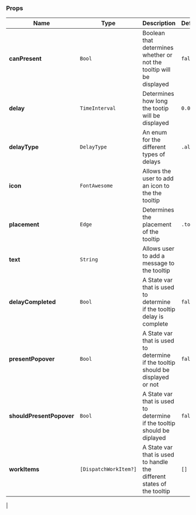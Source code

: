 ### Props
| Name | Type | Description | Default | Values |
| --- | ----------- | --------- | --------- | --------- |
| **canPresent** | `Bool` | Boolean that determines whether or not the tooltip will be displayed | `false` | `true` `false` |
| **delay** | `TimeInterval` | Determines how long the tootip will be displayed | `0.0` | |
| **delayType** | `DelayType` |An enum for the different types of delays | `.all` | `all` `open` `close` |
| **icon** | `FontAwesome` | Allows the user to add an icon to the the tooltip | | `paperplane` |
| **placement** | `Edge` | Determines the placement of the tooltip| `.top` | `top` `bottom`  `left` `right`|
| **text** | `String` | Allows user to add a message to the tooltip | | |
| **delayCompleted** | `Bool` | A State var that is used to determine if the tooltip delay is complete  | `false` | `true` `false` |
| **presentPopover** | `Bool` | A State var that is used to determine if the tooltip should be displayed or not | `false` | `true` `false` |
| **shouldPresentPopover** | `Bool` |A State var that is used to determine if the tooltip should be diplayed | `false` | `true` `false` |
| **workItems** | `[DispatchWorkItem?]` | A State var that is used to handle the different states of the tooltip | `[]` |  |
| 
